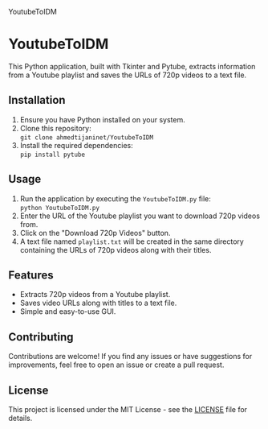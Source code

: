   YoutubeToIDM

YoutubeToIDM
============

This Python application, built with Tkinter and Pytube, extracts information from a Youtube playlist and saves the URLs of 720p videos to a text file.

Installation
------------

1.  Ensure you have Python installed on your system.
2.  Clone this repository:  
    `git clone ahmedtijaninet/YoutubeToIDM`
3.  Install the required dependencies:  
    `pip install pytube`

Usage
-----

1.  Run the application by executing the `YoutubeToIDM.py` file:  
    `python YoutubeToIDM.py`
2.  Enter the URL of the Youtube playlist you want to download 720p videos from.
3.  Click on the "Download 720p Videos" button.
4.  A text file named `playlist.txt` will be created in the same directory containing the URLs of 720p videos along with their titles.

Features
--------

*   Extracts 720p videos from a Youtube playlist.
*   Saves video URLs along with titles to a text file.
*   Simple and easy-to-use GUI.

Contributing
------------

Contributions are welcome! If you find any issues or have suggestions for improvements, feel free to open an issue or create a pull request.

License
-------

This project is licensed under the MIT License - see the [LICENSE](LICENSE) file for details.
